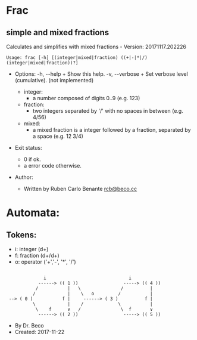 # Frac

## simple and mixed fractions

Calculates and simplifies with mixed fractions - Version: 20171117.202226

`Usage: frac [-h] [(integer|mixed|fraction) ((+|-|*|/) (integer|mixed|fraction))?]`

* Options:
	-h,  --help
		+ Show this help.
	-v,  --verbose
		+ Set verbose level (cumulative). (not implemented)

	- integer:
		+ a number composed of digits 0..9 (e.g. 123)
	- fraction:
		+ two integers separated by '/' with no spaces in between (e.g. 4/56)
	- mixed:
		+ a mixed fraction is a integer followed by a fraction, separated by a space (e.g. 12 3/4)

* Exit status:
	- 0 if ok.
	- a error code otherwise.

* Author:
	- Written by Ruben Carlo Benante <rcb@beco.cc>

# Automata:

## Tokens:

* i: integer (d+)
* f: fraction (d+/d+)
* o: operator ('+','-', '*', '/')


```

              i                               i
            ------> (( 1 ))                 -----> (( 4 ))
           /           |   \               /          |
          /            |    \   o         /           |
 --> ( 0 )           f |     ------> ( 3 )          f |
          \            |    /             \           |
           \    f      ∨   /               \  f       ∨
            ------> (( 2 ))                 -----> (( 5 ))

```








* By Dr. Beco
* Created: 2017-11-22

